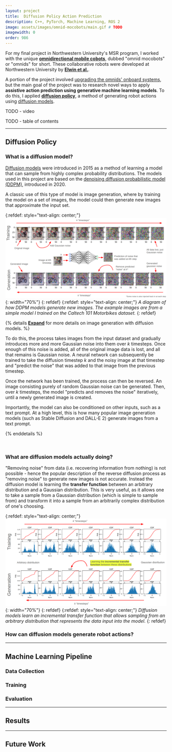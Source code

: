 ```yaml
---
layout: project
title:  Diffusion Policy Action Prediction
description: C++, PyTorch, Machine Learning, ROS 2
image: assets/images/omnid-mocobots/main.gif # TODO
imagewidth: 0
order: 986
---
```


For my final project in Northwestern University's MSR program, I worked with the unique [**omnidirectional mobile cobots**](https://www.mccormick.northwestern.edu/news/articles/2022/08/mobile-cobots-offer-glimpse-of-future-of-human-robot-interaction/), dubbed "omnid mocobots" or "omnids" for short. These collaborative robots were developed at Northwestern University by [**Elwin et al.**](https://arxiv.org/abs/2206.14293).

A portion of the project involved [upgrading the omnids' onboard systems](/projects/omnid-mocobots), but the main goal of the project was to research novel ways to apply **assistive action prediction using generative machine learning models**. To do this, I applied [**diffusion policy**](https://diffusion-policy.cs.columbia.edu/), a method of generating robot actions using [diffusion models](TODO).

TODO - video

TODO - table of contents

****

## Diffusion Policy

### What is a diffusion model?
[Diffusion models](https://en.wikipedia.org/wiki/Diffusion_model) were introduced in 2015 as a method of learning a model that can sample from highly complex probability distributions. The models used in this project are based on the [denoising diffusion probabilistic model (DDPM)](https://en.wikipedia.org/wiki/Diffusion_model), introduced in 2020.

A classic use of this type of model is image generation, where by training the model on a set of images, the model could then generate new images that approximate the input set.

{:refdef: style="text-align: center;"}
![DDPM Image Generation](/assets/images/diffusion-policy-assistive-action-prediction/ddpm-image-generation.png){: width="70%"}
{: refdef}
{:refdef: style="text-align: center;"}
_A diagram of how DDPM models generate new images. The example images are from a simple model I trained on the Caltech 101 Motorbikes dataset._
{: refdef}

{% details **<u>Expand</u>** for more details on image generation with diffusion models. %}

To do this, the process takes images from the input dataset and gradually introduces more and more Gaussian noise into them over _k_ timesteps. Once enough of this noise is added, all of the original image data is lost, and all that remains is Gaussian noise. A neural network can subsequently be trained to take the diffusion timestep _k_ and the noisy image at that timestep and "predict the noise" that was added to that image from the previous timestep.

Once the network has been trained, the process can then be reversed. An image consisting purely of random Gaussian noise can be generated. Then, over _k_ timesteps, the model "predicts and removes the noise" iteratively, until a newly generated image is created.

Importantly, the model can also be conditioned on other inputs, such as a text prompt. At a high level, this is how many popular image generation models (such as Stable Diffusion and DALL-E 2) generate images from a text prompt.

{% enddetails %}

<br>

### What are diffusion models actually doing?
"Removing noise" from data (i.e. recovering information from nothing) is not possible - hence the popular description of the reverse diffusion process as "removing noise" to generate new images is not accurate. Instead the diffusion model is learning the **transfer function** between an arbitrary distribution and a Gaussian distribution. This is very useful, as it allows one to take a sample from a Gaussian distribution (which is simple to sample from) and transform it into a sample from an arbitrarily complex distribution of one's choosing.

{:refdef: style="text-align: center;"}
![DDPM Distribution Sampling](/assets/images/diffusion-policy-assistive-action-prediction/ddpm-distribution-sampling.png){: width="70%"}
{: refdef}
{:refdef: style="text-align: center;"}
_Diffusion models learn an incremental transfer function that allows sampling from an arbitrary distribution that represents the data input into the model._
{: refdef}

### How can diffusion models generate robot actions?

****

## Machine Learning Pipeline

### Data Collection

### Training

### Evaluation

****

## Results

****

## Future Work